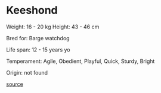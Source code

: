 # Keeshond

Weight: 16 - 20 kg
Height: 43 - 46 cm

Bred for: Barge watchdog

Life span: 12 - 15 years yo

Temperament: Agile, Obedient, Playful, Quick, Sturdy, Bright

Origin: not found

[source](https://api.thedogapi.com/v1/breeds/142)
